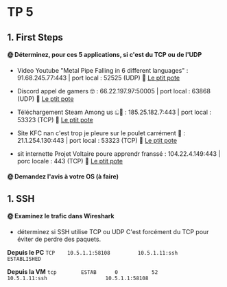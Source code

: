 # TP 5

## 1. First Steps

#### 🌞 Déterminez, pour ces 5 applications, si c'est du TCP ou de l'UDP

- Video Youtube "Metal Pipe Falling in 6 different languages" : 91.68.245.77:443 | port local : 52525 (UDP) 🦈 [Le ptit pote](TP5_service_1.pcapng)

- Discord appel de gamers 🤓 : 66.22.197.97:50005 | port local : 63868 (UDP) 🦈 [Le ptit pote](TP5_service_2.pcapng) 

- Téléchargement Steam Among us ඞ🔪 : 185.25.182.7:443 | port local : 53323 (TCP) 🦈 [Le ptit pote](TP5_service_3.pcapng)

- Site KFC nan c'est trop je pleure sur le poulet carrément 🍗 : 21.1.254.130:443 | port local : 53323 (TCP) 🦈 [Le ptit pote](TP5_service_4.pcapng)

- sit internette Projet Voltaire poure apprendr franssé : 104.22.4.149:443 | porc locale : 443 (TCP) 🦈 [Le ptit pote](TP5_service_5.pcapng)

#### 🌞 Demandez l'avis à votre OS (à faire)

## 1. SSH

#### 🌞 Examinez le trafic dans Wireshark

- déterminez si SSH utilise TCP ou UDP
C'est forcément du TCP pour éviter de perdre des paquets.

**Depuis le PC**
  ```TCP    10.5.1.1:58108         10.5.1.11:ssh          ESTABLISHED```


**Depuis la VM**
  ```tcp        ESTAB      0           52                                 10.5.1.11:ssh                   10.5.1.1:58108```